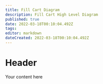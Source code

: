 ```yaml
---
title: Fill Cart Diagram
description: Fill Cart High Level Diagram
published: true
date: 2022-03-18T00:10:04.492Z
tags: 
editor: markdown
dateCreated: 2022-03-18T00:10:04.492Z
---
```


# Header
Your content here